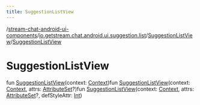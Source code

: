 ```yaml
---
title: SuggestionListView
---
```

/[stream-chat-android-ui-components](../../index.md)/[io.getstream.chat.android.ui.suggestion.list](../index.md)/[SuggestionListView](index.md)/[SuggestionListView](SuggestionListView.md)  
  
  
  
# SuggestionListView  
fun [SuggestionListView](SuggestionListView.md)(context: [Context](https://developer.android.com/reference/kotlin/android/content/Context.html))fun [SuggestionListView](SuggestionListView.md)(context: [Context](https://developer.android.com/reference/kotlin/android/content/Context.html), attrs: [AttributeSet](https://developer.android.com/reference/kotlin/android/util/AttributeSet.html)?)fun [SuggestionListView](SuggestionListView.md)(context: [Context](https://developer.android.com/reference/kotlin/android/content/Context.html), attrs: [AttributeSet](https://developer.android.com/reference/kotlin/android/util/AttributeSet.html)?, defStyleAttr: [Int](https://kotlinlang.org/api/latest/jvm/stdlib/kotlin/-int/index.html))
